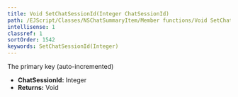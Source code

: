 ```yaml
---
title: Void SetChatSessionId(Integer ChatSessionId)
path: /EJScript/Classes/NSChatSummaryItem/Member functions/Void SetChatSessionId(Integer p_0)
intellisense: 1
classref: 1
sortOrder: 1542
keywords: SetChatSessionId(Integer)
---
```



The primary key (auto-incremented)



* **ChatSessionId:** Integer
* **Returns:** Void


